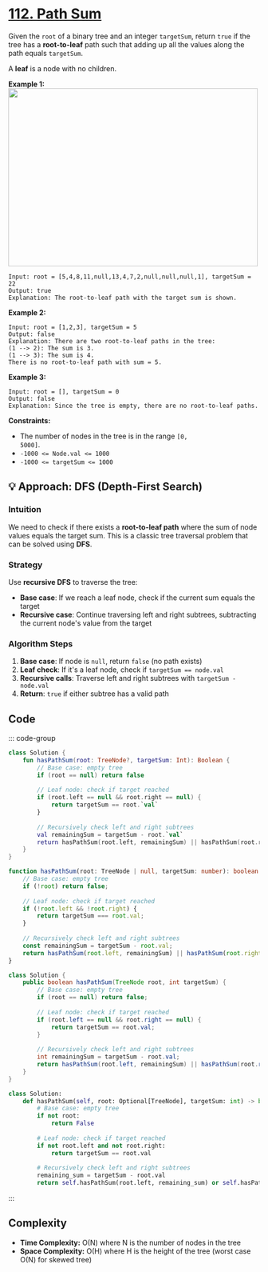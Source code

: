 # [112. Path Sum](https://leetcode.com/problems/path-sum/description/?envType=study-plan-v2&envId=top-interview-150)

Given the <code>root</code> of a binary tree and an integer <code>targetSum</code>, return <code>true</code> if the tree has a **root-to-leaf**  path such that adding up all the values along the path equals <code>targetSum</code>.

A **leaf**  is a node with no children.

**Example 1:** 
<img alt="" src="https://assets.leetcode.com/uploads/2021/01/18/pathsum1.jpg" style="width: 500px; height: 356px;">

```
Input: root = [5,4,8,11,null,13,4,7,2,null,null,null,1], targetSum = 22
Output: true
Explanation: The root-to-leaf path with the target sum is shown.
```

**Example 2:** 
<img alt="" src="https://assets.leetcode.com/uploads/2021/01/18/pathsum2.jpg">

```
Input: root = [1,2,3], targetSum = 5
Output: false
Explanation: There are two root-to-leaf paths in the tree:
(1 --> 2): The sum is 3.
(1 --> 3): The sum is 4.
There is no root-to-leaf path with sum = 5.
```

**Example 3:** 

```
Input: root = [], targetSum = 0
Output: false
Explanation: Since the tree is empty, there are no root-to-leaf paths.
```

**Constraints:** 

- The number of nodes in the tree is in the range <code>[0, 5000]</code>.
- <code>-1000 <= Node.val <= 1000</code>
- <code>-1000 <= targetSum <= 1000</code>

## 💡 Approach: DFS (Depth-First Search)

### Intuition

We need to check if there exists a **root-to-leaf path** where the sum of node values equals the target sum. This is a classic tree traversal problem that can be solved using **DFS**.

### Strategy

Use **recursive DFS** to traverse the tree:
- **Base case**: If we reach a leaf node, check if the current sum equals the target
- **Recursive case**: Continue traversing left and right subtrees, subtracting the current node's value from the target

### Algorithm Steps

1. **Base case**: If node is `null`, return `false` (no path exists)
2. **Leaf check**: If it's a leaf node, check if `targetSum == node.val`
3. **Recursive calls**: Traverse left and right subtrees with `targetSum - node.val`
4. **Return**: `true` if either subtree has a valid path

## Code

::: code-group

```kotlin [Kotlin]
class Solution {
    fun hasPathSum(root: TreeNode?, targetSum: Int): Boolean {
        // Base case: empty tree
        if (root == null) return false
        
        // Leaf node: check if target reached
        if (root.left == null && root.right == null) {
            return targetSum == root.`val`
        }
        
        // Recursively check left and right subtrees
        val remainingSum = targetSum - root.`val`
        return hasPathSum(root.left, remainingSum) || hasPathSum(root.right, remainingSum)
    }
}
```

```typescript [TypeScript]
function hasPathSum(root: TreeNode | null, targetSum: number): boolean {
    // Base case: empty tree
    if (!root) return false;
    
    // Leaf node: check if target reached
    if (!root.left && !root.right) {
        return targetSum === root.val;
    }
    
    // Recursively check left and right subtrees
    const remainingSum = targetSum - root.val;
    return hasPathSum(root.left, remainingSum) || hasPathSum(root.right, remainingSum);
}
```

```java [Java]
class Solution {
    public boolean hasPathSum(TreeNode root, int targetSum) {
        // Base case: empty tree
        if (root == null) return false;
        
        // Leaf node: check if target reached
        if (root.left == null && root.right == null) {
            return targetSum == root.val;
        }
        
        // Recursively check left and right subtrees
        int remainingSum = targetSum - root.val;
        return hasPathSum(root.left, remainingSum) || hasPathSum(root.right, remainingSum);
    }
}
```

```python [Python]
class Solution:
    def hasPathSum(self, root: Optional[TreeNode], targetSum: int) -> bool:
        # Base case: empty tree
        if not root:
            return False
        
        # Leaf node: check if target reached
        if not root.left and not root.right:
            return targetSum == root.val
        
        # Recursively check left and right subtrees
        remaining_sum = targetSum - root.val
        return self.hasPathSum(root.left, remaining_sum) or self.hasPathSum(root.right, remaining_sum)
```

:::

## Complexity

- **Time Complexity:** O(N) where N is the number of nodes in the tree
- **Space Complexity:** O(H) where H is the height of the tree (worst case O(N) for skewed tree)